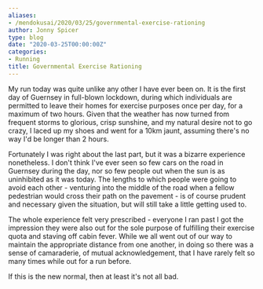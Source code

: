```yaml
---
aliases:
- /mendokusai/2020/03/25/governmental-exercise-rationing
author: Jonny Spicer
type: blog
date: "2020-03-25T00:00:00Z"
categories:
- Running
title: Governmental Exercise Rationing
---
```

My run today was quite unlike any other I have ever been on. It is the first day of Guernsey in full-blown lockdown,
during which individuals are permitted to leave their homes for exercise purposes once per day, for a maximum of two
hours. Given that the weather has now turned from frequent storms to glorious, crisp sunshine, and my natural desire
not to go crazy, I laced up my shoes and went for a 10km jaunt, assuming there's no way I'd be longer than 2 hours.

Fortunately I was right about the last part, but it was a bizarre experience nonetheless. I don't think I've ever seen
so few cars on the road in Guernsey during the day, nor so few people out when the sun is as uninhibited as it was today.
The lengths to which people were going to avoid each other - venturing into the middle of the road when a fellow pedestrian
would cross their path on the pavement - is of course prudent and necessary given the situation, but will still take a
little getting used to.

The whole experience felt very prescribed - everyone I ran past I got the impression they were also out for the sole
purpose of fulfilling their exercise quota and staving off cabin fever. While we all went out of our way to maintain
the appropriate distance from one another, in doing so there was a sense of camaraderie, of mutual acknowledgement, that
I have rarely felt so many times while out for a run before.

If this is the new normal, then at least it's not all bad.
